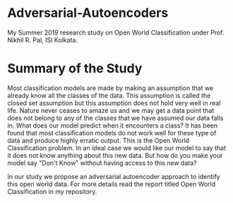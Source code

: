 # Adversarial-Autoencoders
My Summer 2019 research study on Open World Classification under Prof. Nikhil R. Pal, ISI Kolkata.
# Summary of the Study
Most classification models are made by making an assumption that we already know all the classes of the data. This assumption is called the closed set assumption but this assumption does not hold very well in real life. Nature never ceases to amaze us and we may get a data point that does not belong to any of the classes that we have assumed our data falls in. What does our model predict when it encounters a class? It has been found that most classification models do not work well for these type of data and produce highly erratic output. This is the Open World Classification problem. In an ideal case we would like our model to say that it does not know anything about this new data. But how do you make your model say "Don't Know" without having access to this new data? 

In our study we propose an adversarial autoencoder approach to identify this open world data. For more details read the report titled Open World Classification in my repository.
